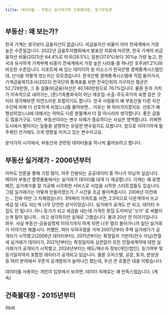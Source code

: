 ```yaml
---
title: 데이터들 - 부동산 실거래가와 건축물대장, 등기부등본
---
```


## 부동산 : 왜 보는가?

 한국 가계는 생각보다 금융자산이 없습니다. 비금융자산 비율이 아마 전세계에서 가장 높은 수준일겁니다. 2022년 금융투자협회에서 발표한 자료에 따르면, 한국 가계의 비금융자산 비율(2021)은 64.4%로 미국(28.5%), 일본(37.0%)보다 30%p 가량 높고, 한국과 유사하게 가계부채 비중이 전세계에서 가장 높은 나라들 중 하나인 호주(61.2%)와 비슷한 수준입니다.  리포트에 써 있는 데이터의 원 리소스가 한국은행 경제통계시스템인데, 산식을 어떻게 썼는지는 모르겠습니다. 한국은행 경제통계시스템에 직접 들어가서, 가계금융복지조사(2023) 전국단위 통계표를 보면 전국단위의 가구자산 평균은 52,726만원, 그 중 실물(비금융)자산은 40,140만원으로 76.1%입니다. 물론 돈의 가치가 지속적으로 내려가는, (준)기축통화국이 아닌 제조업-수출-주도국가의 숙명 같은 것이라 생각해보면 자연스러운 흐름이기도 합니다. 한국 사람들이 왜 부동산을 다른 자산수단에 비해 더 선호하게 되었느냐를 물어보면... 이유는 뭐 여러가지겠지요. 선호가 왜 형성되었느냐에 대해서는  아마도 다른 분들께서 더 잘 아시리라 생각합니다. 좋은 글들도 많을거구요. 다만, 부동산이라는 변수 자체가 중요하다는 사실은 명백합니다. 어쩌면 도시에서 벌어지는 일들을 설명하는 유일한 변수일지도 모릅니다. 앞으로 이야기하게 될 주제인 선거에도 크게 영향을 미치고 있는 변수이고요. 
 
  분석가의 시각에서, 부동산과 관련된 데이터들을 하나씩 훑어보려고 합니다.
## 부동산 실거래가 - 2006년부터

 아마도 언론을 통해 가장 많이, 자주 인용되는 공공데이터 중 하나가 아닐까 싶습니다. 메이저 부동산 플랫폼들에서는 실거래가 데이터를 대개 다 제공합니다. 이제는 꽤 유명해진, 실거래가를 잘 가공해 시각화한 서비스로 사업을 시작한 스타트업들도 있습니다. 그럼 실거래가는 어떻게 만들어졌는가..? 시간을 조금 돌이켜봅시다. 2006년 이전에는... 진짜 야만 그 자체였습니다. 3억짜리 아파트를 사면, 2.5억으로 다운계약서 쓰고 세금 덜 내도 되는게 너무 당연한 상식이었습니다. 실거래가 공개도 안 되고, 데이터 수집도 안 됩니다. 아니 등기가 되고 세금을 내는데 가격은 횟집 도미마냥 '싯가' 로 써붙이는게 말이 됩니까... 라고 생각하지만 실제로 그랬습니다. 불과 20년 전 이야기입니다. 와우. 사실 부동산-금융실명제 이야기까지 하게 되면 너무 멀리 돌아가니까 일단 실거래가 이야기만 해봅시다. 어쨌든, 여러 우여곡절을 거쳐 2007년부터 주택 실거래가가 공개되기 시작했고(2006년 데이터부터), 2011년부터는 확정일자 기반의(전수 아님)전월세 실거래가 데이터가, 2021년부터는 확정일자와 상관없이 모든 전월세계약에 대한 실거래가가 공개되기 시작했고, 2024년부터는 매도/매수자 정보(개인/법인), 등기여부 및 등기일자까지 포함된 데이터가 공개되고 있습니다. 물론 오피스텔, 공장, 토지, 분양권 등 여러 분야에서 꾸준히 공개범위가 늘어나긴 했는데, 우선 큰 흐름은 대충 이렇습니다.
 
 데이터를 사용하는 개인의 입장에서 보자면, 데이터 자체로는 꽤 만족스럽습니다. (계속)
 
 
## 건축물대장 - 2015년부터
 
 (tbd)

